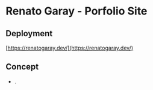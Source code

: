 # Renato Garay - Porfolio Site

## Deployment

[https://renatogaray.dev/](https://renatogaray.dev/)

## Concept

- .
